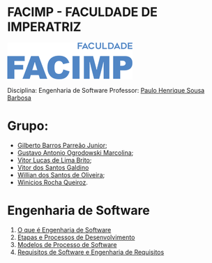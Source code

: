 # FACIMP - FACULDADE DE IMPERATRIZ
![alt text](/facimp.png "Facimp")

Disciplina: Engenharia de Software
Professor: 
[Paulo Henrique Sousa Barbosa](https://github.com/agenteph)


# Grupo: 
* [Gilberto Barros Parreão Junior](https://github.com/gilbertoparreao);
* [Gustavo Antonio Ogrodowski Marcolina](https://github.com/marcolinaguga);
* [Vitor Lucas de Lima Brito](https://github.com/Darthvitu);
* [Vitor dos Santos Galdino](https://github.com/VDSG6)
* [Willian dos Santos de Oliveira](https://github.com/8oito-bits);
* [Winicios Rocha Queiroz](https://github.com/Winicios22).

       

# Engenharia de Software

1. [O que é Engenharia de Software](https://github.com/8oito-bits/ENGENHARIA-DE-SOFTWARE-01--TI-DA-DEPRESS-O/wiki/O-que-é-Engenharia-de-Software%3F)
2. [Etapas e Processos de Desenvolvimento](https://github.com/8oito-bits/ENGENHARIA-DE-SOFTWARE-01--TI-DA-DEPRESS-O/wiki/Etapas-e-Processos-de-Desenvolvimento)
3. [Modelos de Processo de Software](https://github.com/8oito-bits/ENGENHARIA-DE-SOFTWARE-01--TI-DA-DEPRESS-O/wiki/Modelos-de-Processo-de-Software)
4. [Requisitos de Software e Engenharia de Requisitos](https://github.com/8oito-bits/ENGENHARIA-DE-SOFTWARE-01--TI-DA-DEPRESS-O/wiki/Requisitos-de-Software-e-Engenharia-de-Requisitos)
